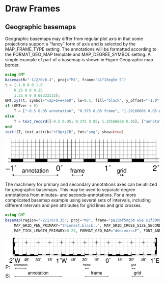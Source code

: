 # Draw Frames

## Geographic basemaps

Geographic basemaps may differ from regular plot axis in that some projections support a “fancy”
form of axis and is selected by the MAP_FRAME_TYPE setting. The annotations will be formatted according
to the FORMAT_GEO_MAP template and MAP_DEGREE_SYMBOL setting. A simple example of part of a basemap
is shown in Figure Geographic map border.

```julia
using GMT
basemap(R="-1/2/0/0.4", proj="M8", frame="a1f15mg5m S")
t = [-1.0 0 0 1.0
    0.25 0 0 0.25
    1.25 0 0 0.08333332];
GMT.xy!(t, symbol="v2p+b+e+a60", lw=0.5, fill="black", y_offset="-1.0", no_clip=true)
if (GMTver < 6)
    T = ["-0.5 0.05 annotation", "0.375 0.05 frame", "1.29166666 0.05 grid"];
else
    T = text_record([-0.5 0.05; 0.375 0.05; 1.29166666 0.05], ["annotation", "frame", "grid"]);
end
text!(T, text_attrib="+f9p+jCB", fmt="png", show=true)
```

!["B_geo_1"](figures/B_geo_1.png)

The machinery for primary and secondary annotations axes can be utilized for geographic basemaps. This may
be used to separate degree annotations from minutes- and seconds-annotations. For a more complicated basemap
example using several sets of intervals, including different intervals and pen attributes for grid lines and
grid crosses.

```julia
using GMT
basemap(region="-2/1/0/0.35", proj="M8", frame="pa15mf5mg5m wSe s1f30mg15m", MAP_FRAME_TYPE="fancy+",
	MAP_GRID_PEN_PRIMARY="thinnest,black,.", MAP_GRID_CROSS_SIZE_SECONDARY=0.25, MAP_FRAME_WIDTH=0.2,
	MAP_TICK_LENGTH_PRIMARY=0.25, FORMAT_GEO_MAP="ddd:mm:ssF", FONT_ANNOT_PRIMARY="+8", FONT_ANNOT_SECONDARY=12, fmt="png", show=1)
```

!["B_geo_2"](figures/B_geo_2.png)